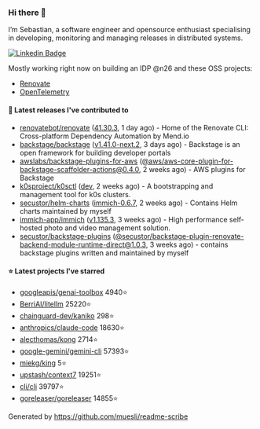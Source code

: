 ### Hi there 👋

I’m Sebastian, a software engineer and opensource enthusiast specialising in developing, monitoring and managing releases in distributed systems.    

[![Linkedin Badge](https://img.shields.io/badge/-LinkedIn-blue?style=flat&logo=Linkedin&logoColor=white&link=https://www.linkedin.com/in/sebastian-poxhofer/)](https://www.linkedin.com/in/sebastian-poxhofer/)

Mostly working right now on building an IDP @n26 and these OSS projects:
- [Renovate](https://github.com/renovatebot/renovate)
- [OpenTelemetry](https://github.com/open-telemetry)



#### 🚀 Latest releases I've contributed to

- [renovatebot/renovate](https://github.com/renovatebot/renovate) ([41.30.3](https://github.com/renovatebot/renovate/releases/tag/41.30.3), 1 day ago) - Home of the Renovate CLI: Cross-platform Dependency Automation by Mend.io
- [backstage/backstage](https://github.com/backstage/backstage) ([v1.41.0-next.2](https://github.com/backstage/backstage/releases/tag/v1.41.0-next.2), 3 days ago) - Backstage is an open framework for building developer portals
- [awslabs/backstage-plugins-for-aws](https://github.com/awslabs/backstage-plugins-for-aws) ([@aws/aws-core-plugin-for-backstage-scaffolder-actions@0.4.0](https://github.com/awslabs/backstage-plugins-for-aws/releases/tag/%40aws/aws-core-plugin-for-backstage-scaffolder-actions%400.4.0), 2 weeks ago) - AWS plugins for Backstage
- [k0sproject/k0sctl](https://github.com/k0sproject/k0sctl) ([dev](https://github.com/k0sproject/k0sctl/releases/tag/dev), 2 weeks ago) - A bootstrapping and management tool for k0s clusters.
- [secustor/helm-charts](https://github.com/secustor/helm-charts) ([immich-0.6.7](https://github.com/secustor/helm-charts/releases/tag/immich-0.6.7), 2 weeks ago) - Contains Helm charts maintained by myself
- [immich-app/immich](https://github.com/immich-app/immich) ([v1.135.3](https://github.com/immich-app/immich/releases/tag/v1.135.3), 3 weeks ago) - High performance self-hosted photo and video management solution.
- [secustor/backstage-plugins](https://github.com/secustor/backstage-plugins) ([@secustor/backstage-plugin-renovate-backend-module-runtime-direct@1.0.3](https://github.com/secustor/backstage-plugins/releases/tag/%40secustor/backstage-plugin-renovate-backend-module-runtime-direct%401.0.3), 3 weeks ago) - contains backstage plugins written and maintained by myself

#### ⭐ Latest projects I've starred

- [googleapis/genai-toolbox](https://github.com/googleapis/genai-toolbox) 4940⭐
- [BerriAI/litellm](https://github.com/BerriAI/litellm) 25220⭐
- [chainguard-dev/kaniko](https://github.com/chainguard-dev/kaniko) 298⭐
- [anthropics/claude-code](https://github.com/anthropics/claude-code) 18630⭐
- [alecthomas/kong](https://github.com/alecthomas/kong) 2714⭐
- [google-gemini/gemini-cli](https://github.com/google-gemini/gemini-cli) 57393⭐
- [miekg/king](https://github.com/miekg/king) 5⭐
- [upstash/context7](https://github.com/upstash/context7) 19251⭐
- [cli/cli](https://github.com/cli/cli) 39797⭐
- [goreleaser/goreleaser](https://github.com/goreleaser/goreleaser) 14855⭐



Generated by https://github.com/muesli/readme-scribe
